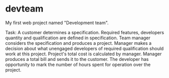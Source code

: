 devteam
=======

My first web project named "Development team".

Task:
A customer determines a specification. Required features, developers quantity and qualification are defined in specification. Team manager considers the specification and produces a project. Manager makes a decision about what unengaged developers of required qualification should work at  this project. Project's total cost is calculated by manager. Manager produces a total bill and sends it to the customer. 
The developer has opportunity to mark the number of hours spent for operation over the project.
